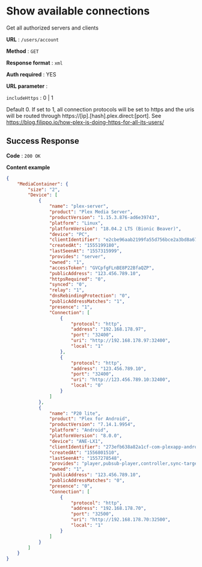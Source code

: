 # Show available connections

Get all authorized servers and clients

**URL** : `/users/account`

**Method** : `GET`

**Response format** : `xml`

**Auth required** : YES

**URL parameter** : 

`includeHttps` : 0 | 1

Default 0. If set to 1, all connection protocols will be set to https and the uris will be routed through https://[ip].[hash].plex.direct:[port].
See https://blog.filippo.io/how-plex-is-doing-https-for-all-its-users/

## Success Response

**Code** : `200 OK`

**Content example**

```json
{
    "MediaContainer": {
        "size": "2",
        "Device": [
            {
                "name": "plex-server",
                "product": "Plex Media Server",
                "productVersion": "1.15.3.876-ad6e39743",
                "platform": "Linux",
                "platformVersion": "18.04.2 LTS (Bionic Beaver)",
                "device": "PC",
                "clientIdentifier": "e2cbe96aab2199fa55d756bce2a3bd8a673f99fb",
                "createdAt": "1555199180",
                "lastSeenAt": "1557315999",
                "provides": "server",
                "owned": "1",
                "accessToken": "GVCpfgFLnBE8P22BfaQZP",
                "publicAddress": "123.456.789.10",
                "httpsRequired": "0",
                "synced": "0",
                "relay": "1",
                "dnsRebindingProtection": "0",
                "publicAddressMatches": "1",
                "presence": "1",
                "Connection": [
                    {
                        "protocol": "http",
                        "address": "192.168.178.97",
                        "port": "32400",
                        "uri": "http://192.168.178.97:32400",
                        "local": "1"
                    },
                    {
                        "protocol": "http",
                        "address": "123.456.789.10",
                        "port": "32400",
                        "uri": "http://123.456.789.10:32400",
                        "local": "0"
                    }
                ]
            },
            {
                "name": "P20 lite",
                "product": "Plex for Android",
                "productVersion": "7.14.1.9954",
                "platform": "Android",
                "platformVersion": "8.0.0",
                "device": "ANE-LX1",
                "clientIdentifier": "273efb638a82a1cf-com-plexapp-android",
                "createdAt": "1556801510",
                "lastSeenAt": "1557278548",
                "provides": "player,pubsub-player,controller,sync-target",
                "owned": "1",
                "publicAddress": "123.456.789.10",
                "publicAddressMatches": "0",
                "presence": "0",
                "Connection": [
                    {
                        "protocol": "http",
                        "address": "192.168.178.70",
                        "port": "32500",
                        "uri": "http://192.168.178.70:32500",
                        "local": "1"
                    }
                ]
            }
        ]
    }
}
```